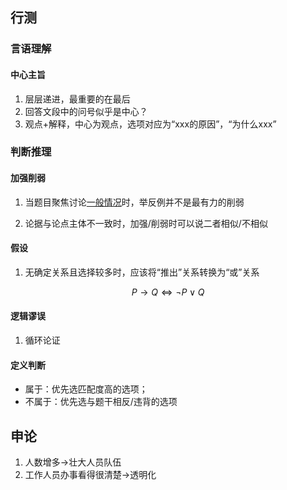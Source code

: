 ## 行测

### 言语理解

#### 中心主旨

1. 层层递进，最重要的在最后
2. 回答文段中的问号似乎是中心？
3. 观点+解释，中心为观点，选项对应为“xxx的原因”，“为什么xxx”

### 判断推理

#### 加强削弱

1. 当题目聚焦讨论<u>一般情况</u>时，举反例并不是最有力的削弱

2. 论据与论点主体不一致时，加强/削弱时可以说二者相似/不相似

#### 假设

1. 无确定关系且选择较多时，应该将“推出”关系转换为“或”关系

$$
P \to Q \iff \neg P \lor Q
$$

#### 逻辑谬误

1. 循环论证

#### 定义判断

+ 属于：优先选匹配度高的选项；
+ 不属于：优先选与题干相反/违背的选项

## 申论

1. 人数增多->壮大人员队伍
2. 工作人员办事看得很清楚->透明化
